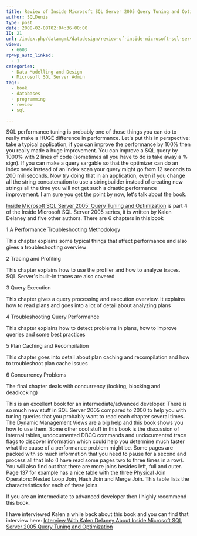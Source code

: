 ```yaml
---
title: Review of Inside Microsoft SQL Server 2005 Query Tuning and Optimization
author: SQLDenis
type: post
date: 2008-02-08T02:04:36+00:00
ID: 21
url: /index.php/datamgmt/datadesign/review-of-inside-microsoft-sql-server-20/
views:
  - 6603
rp4wp_auto_linked:
  - 1
categories:
  - Data Modelling and Design
  - Microsoft SQL Server Admin
tags:
  - book
  - databases
  - programming
  - review
  - sql

---
```

SQL performance tuning is probably one of those things you can do to really make a HUGE difference in performance. Let's put this in perspective: take a typical application, if you can improve the performance by 100% then you really made a huge improvement. You can improve a SQL query by 1000% with 2 lines of code (sometimes all you have to do is take away a % sign). If you can make a query sargable so that the optimizer can do an index seek instead of an index scan your query might go from 12 seconds to 200 milliseconds. Now try doing that in an application, even if you change all the string concatenation to use a stringbuilder instead of creating new strings all the time you will not get such a drastic performance improvement. I am sure you get the point by now, let's talk about the book. 

[Inside Microsoft SQL Server 2005: Query Tuning and Optimization][1] is part 4 of the Inside Microsoft SQL Server 2005 series, it is written by Kalen Delaney and five other authors. There are 6 chapters in this book



1 A Performance Troubleshooting Methodology
  
This chapter explains some typical things that affect performance and also gives a troubleshooting overview

2 Tracing and Profiling
  
This chapter explains how to use the profiler and how to analyze traces. SQL Server's built-in traces are also covered

3 Query Execution
  
This chapter gives a query processing and execution overview. It explains how to read plans and goes into a lot of detail about analyzing plans

4 Troubleshooting Query Performance
  
This chapter explains how to detect problems in plans, how to improve queries and some best practices

5 Plan Caching and Recompilation
  
This chapter goes into detail about plan caching and recompilation and how to troubleshoot plan cache issues

6 Concurrency Problems
  
The final chapter deals with concurrency (locking, blocking and deadlocking)

This is an excellent book for an intermediate/advanced developer. There is so much new stuff in SQL Server 2005 compared to 2000 to help you with tuning queries that you probably want to read each chapter several times. The Dynamic Management Views are a big help and this book shows you how to use them. Some other cool stuff in this book is the discussion of internal tables, undocumented DBCC commands and undocumented trace flags to discover information which could help you determine much faster what the cause of a performance problem might be. Some pages are packed with so much information that you need to pause for a second and process all that info (I have read some pages two to three times in a row). You will also find out that there are more joins besides left, full and outer. Page 137 for example has a nice table with the three Physical Join Operators: Nested Loop Join, Hash Join and Merge Join. This table lists the characteristics for each of these joins.



If you are an intermediate to advanced developer then I highly recommend this book. 



I have interviewed Kalen a while back about this book and you can find that interview here: [Interview With Kalen Delaney About Inside Microsoft SQL Server 2005 Query Tuning and Optimization][2]

 [1]: http://www.amazon.com/gp/product/0735621969/102-5735017-0910517?ie=UTF8&tag=sql08-20&linkCode=xm2&camp=1789&creativeASIN=0735621969
 [2]: http://sqlservercode.blogspot.com/2007/10/interview-with-kalen-delaney-about.html